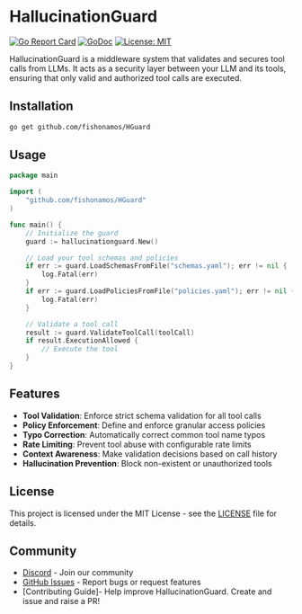 # HallucinationGuard

[![Go Report Card](https://goreportcard.com/badge/github.com/fishonamos/HGuard)](https://goreportcard.com/report/github.com/fishonamos/HGuard)
[![GoDoc](https://godoc.org/github.com/fishonamos/HGuard?status.svg)](https://godoc.org/github.com/fishonamos/HGuard)
[![License: MIT](https://img.shields.io/badge/License-MIT-yellow.svg)](https://opensource.org/licenses/MIT)

HallucinationGuard is a middleware system that validates and secures tool calls from LLMs. It acts as a security layer between your LLM and its tools, ensuring that only valid and authorized tool calls are executed.

## Installation

```bash
go get github.com/fishonamos/HGuard
```

## Usage

```go
package main

import (
    "github.com/fishonamos/HGuard"
)

func main() {
    // Initialize the guard
    guard := hallucinationguard.New()

    // Load your tool schemas and policies
    if err := guard.LoadSchemasFromFile("schemas.yaml"); err != nil {
        log.Fatal(err)
    }
    if err := guard.LoadPoliciesFromFile("policies.yaml"); err != nil {
        log.Fatal(err)
    }

    // Validate a tool call
    result := guard.ValidateToolCall(toolCall)
    if result.ExecutionAllowed {
        // Execute the tool
    }
}
```

## Features

- **Tool Validation**: Enforce strict schema validation for all tool calls
- **Policy Enforcement**: Define and enforce granular access policies
- **Typo Correction**: Automatically correct common tool name typos
- **Rate Limiting**: Prevent tool abuse with configurable rate limits
- **Context Awareness**: Make validation decisions based on call history
- **Hallucination Prevention**: Block non-existent or unauthorized tools


## License

This project is licensed under the MIT License - see the [LICENSE](LICENSE) file for details.

## Community

- [Discord](https://discord.gg/hallucinationguard) - Join our community
- [GitHub Issues](https://github.com/fishonamos/HGuard/issues) - Report bugs or request features
- [Contributing Guide]- Help improve HallucinationGuard. Create and issue and raise a PR!

